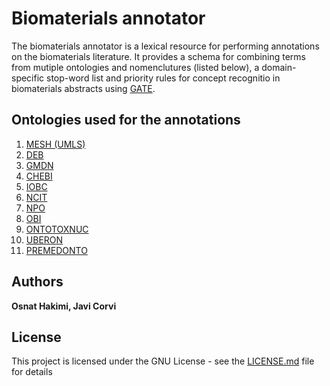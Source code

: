 # Biomaterials annotator

The biomaterials annotator is a lexical resource for performing annotations on the biomaterials literature. It provides a schema for combining terms from mutiple ontologies and nomenclutures (listed below), a domain-specific stop-word list and priority rules for concept recognitio in biomaterials abstracts using [GATE](https://gate.ac.uk/overview.html).   


## Ontologies used for the annotations 
1. [MESH (UMLS)](https://bioportal.bioontology.org/ontologies/MESH)
2. [DEB](https://bioportal.bioontology.org/ontologies/DEB)
3. [GMDN](https://www.gmdnagency.org/)
4. [CHEBI](https://bioportal.bioontology.org/ontologies/CHEBI)
5. [IOBC](https://bioportal.bioontology.org/ontologies/IOBC)
6. [NCIT](https://bioportal.bioontology.org/ontologies/NCIT)
7. [NPO](https://bioportal.bioontology.org/ontologies/NPO)
8. [OBI](https://bioportal.bioontology.org/ontologies/OBI)
9. [ONTOTOXNUC](https://bioportal.bioontology.org/ontologies/ONTOTOXNUC)
10. [UBERON](https://bioportal.bioontology.org/ontologies/UBERON)
11. [PREMEDONTO](https://bioportal.bioontology.org/ontologies/PREMEDONTO)



## Authors

**Osnat Hakimi, Javi Corvi** 


## License

This project is licensed under the GNU License - see the [LICENSE.md](LICENSE.md) file for details




		
		
